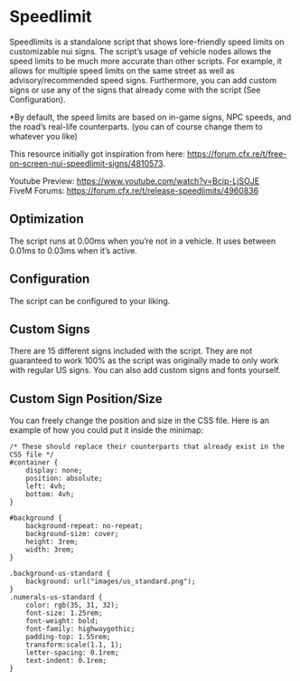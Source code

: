 # Speedlimit

Speedlimits is a standalone script that shows lore-friendly speed limits on customizable nui signs. The script’s usage of vehicle nodes allows the speed limits to be much more accurate than other scripts. For example, it allows for multiple speed limits on the same street as well as advisory/recommended speed signs. Furthermore, you can add custom signs or use any of the signs that already come with the script (See Configuration).

*By default, the speed limits are based on in-game signs, NPC speeds, and the road’s real-life counterparts. (you can of course change them to whatever you like)

This resource initially got inspiration from here: https://forum.cfx.re/t/free-on-screen-nui-speedlimit-signs/4810573.

Youtube Preview: https://www.youtube.com/watch?v=Bcip-LjSOJE  
FiveM Forums: https://forum.cfx.re/t/release-speedlimits/4960836

## Optimization
The script runs at 0.00ms when you’re not in a vehicle. It uses between 0.01ms to 0.03ms when it’s active.

## Configuration
The script can be configured to your liking.

## Custom Signs
There are 15 different signs included with the script. They are not guaranteed to work 100% as the script was originally made to only work with regular US signs. You can also add custom signs and fonts yourself.

## Custom Sign Position/Size
You can freely change the position and size in the CSS file. Here is an example of how you could put it inside the minimap:

```
/* These should replace their counterparts that already exist in the CSS file */
#container {
    display: none;
    position: absolute;
    left: 4vh;
    bottom: 4vh;
}

#background {
    background-repeat: no-repeat;
    background-size: cover;
    height: 3rem;
    width: 3rem;
}

.background-us-standard {
    background: url("images/us_standard.png");
}
.numerals-us-standard {
    color: rgb(35, 31, 32);
    font-size: 1.25rem;
    font-weight: bold;
    font-family: highwaygothic;
    padding-top: 1.55rem;
    transform:scale(1.1, 1);
    letter-spacing: 0.1rem;
    text-indent: 0.1rem;
}
```
